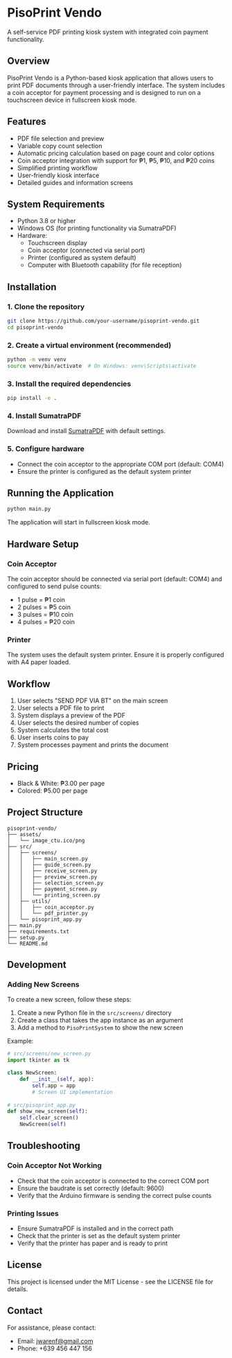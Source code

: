 # PisoPrint Vendo

A self-service PDF printing kiosk system with integrated coin payment functionality.

## Overview

PisoPrint Vendo is a Python-based kiosk application that allows users to print PDF documents through a user-friendly interface. The system includes a coin acceptor for payment processing and is designed to run on a touchscreen device in fullscreen kiosk mode.

## Features

- PDF file selection and preview
- Variable copy count selection
- Automatic pricing calculation based on page count and color options
- Coin acceptor integration with support for ₱1, ₱5, ₱10, and ₱20 coins
- Simplified printing workflow
- User-friendly kiosk interface
- Detailed guides and information screens

## System Requirements

- Python 3.8 or higher
- Windows OS (for printing functionality via SumatraPDF)
- Hardware:
  - Touchscreen display
  - Coin acceptor (connected via serial port)
  - Printer (configured as system default)
  - Computer with Bluetooth capability (for file reception)

## Installation

### 1. Clone the repository

```bash
git clone https://github.com/your-username/pisoprint-vendo.git
cd pisoprint-vendo
```

### 2. Create a virtual environment (recommended)

```bash
python -m venv venv
source venv/bin/activate  # On Windows: venv\Scripts\activate
```

### 3. Install the required dependencies

```bash
pip install -e .
```

### 4. Install SumatraPDF

Download and install [SumatraPDF](https://www.sumatrapdfreader.org/download-free-pdf-viewer) with default settings.

### 5. Configure hardware

- Connect the coin acceptor to the appropriate COM port (default: COM4)
- Ensure the printer is configured as the default system printer

## Running the Application

```bash
python main.py
```

The application will start in fullscreen kiosk mode.

## Hardware Setup

### Coin Acceptor

The coin acceptor should be connected via serial port (default: COM4) and configured to send pulse counts:
- 1 pulse = ₱1 coin
- 2 pulses = ₱5 coin
- 3 pulses = ₱10 coin
- 4 pulses = ₱20 coin

### Printer

The system uses the default system printer. Ensure it is properly configured with A4 paper loaded.

## Workflow

1. User selects "SEND PDF VIA BT" on the main screen
2. User selects a PDF file to print
3. System displays a preview of the PDF
4. User selects the desired number of copies
5. System calculates the total cost
6. User inserts coins to pay
7. System processes payment and prints the document

## Pricing

- Black & White: ₱3.00 per page
- Colored: ₱5.00 per page

## Project Structure

```
pisoprint-vendo/
├── assets/
│   └── image_ctu.ico/png
├── src/
│   ├── screens/
│   │   ├── main_screen.py
│   │   ├── guide_screen.py
│   │   ├── receive_screen.py
│   │   ├── preview_screen.py
│   │   ├── selection_screen.py
│   │   ├── payment_screen.py
│   │   └── printing_screen.py
│   ├── utils/
│   │   ├── coin_acceptor.py
│   │   └── pdf_printer.py
│   └── pisoprint_app.py
├── main.py
├── requirements.txt
├── setup.py
└── README.md
```

## Development

### Adding New Screens

To create a new screen, follow these steps:

1. Create a new Python file in the `src/screens/` directory
2. Create a class that takes the app instance as an argument
3. Add a method to `PisoPrintSystem` to show the new screen

Example:

```python
# src/screens/new_screen.py
import tkinter as tk

class NewScreen:
    def __init__(self, app):
        self.app = app
        # Screen UI implementation
        
# src/pisoprint_app.py
def show_new_screen(self):
    self.clear_screen()
    NewScreen(self)
```

## Troubleshooting

### Coin Acceptor Not Working

- Check that the coin acceptor is connected to the correct COM port
- Ensure the baudrate is set correctly (default: 9600)
- Verify that the Arduino firmware is sending the correct pulse counts

### Printing Issues

- Ensure SumatraPDF is installed and in the correct path
- Check that the printer is set as the default system printer
- Verify that the printer has paper and is ready to print

## License

This project is licensed under the MIT License - see the LICENSE file for details.

## Contact

For assistance, please contact:
- Email: jwarenf@gmail.com
- Phone: +639 456 447 156
